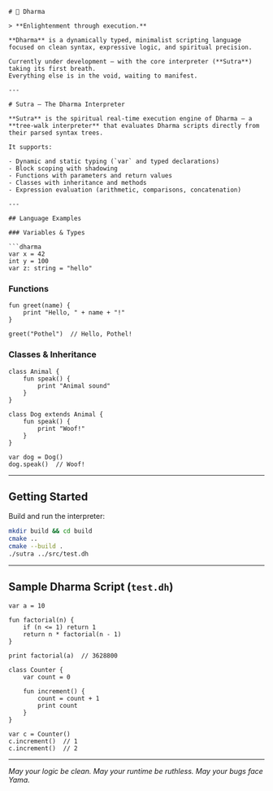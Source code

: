 ````
# 🌌 Dharma

> **Enlightenment through execution.**

**Dharma** is a dynamically typed, minimalist scripting language focused on clean syntax, expressive logic, and spiritual precision.

Currently under development — with the core interpreter (**Sutra**) taking its first breath.
Everything else is in the void, waiting to manifest.

---

# Sutra — The Dharma Interpreter

**Sutra** is the spiritual real-time execution engine of Dharma — a **tree-walk interpreter** that evaluates Dharma scripts directly from their parsed syntax trees.

It supports:

- Dynamic and static typing (`var` and typed declarations)
- Block scoping with shadowing
- Functions with parameters and return values
- Classes with inheritance and methods
- Expression evaluation (arithmetic, comparisons, concatenation)

---

## Language Examples

### Variables & Types

```dharma
var x = 42
int y = 100
var z: string = "hello"
````

### Functions

```dharma
fun greet(name) {
    print "Hello, " + name + "!"
}

greet("Pothel")  // Hello, Pothel!
```

### Classes & Inheritance

```dharma
class Animal {
    fun speak() {
        print "Animal sound"
    }
}

class Dog extends Animal {
    fun speak() {
        print "Woof!"
    }
}

var dog = Dog()
dog.speak()  // Woof!
```

---

## Getting Started

Build and run the interpreter:

```bash
mkdir build && cd build
cmake ..
cmake --build .
./sutra ../src/test.dh
```

---

## Sample Dharma Script (`test.dh`)

```dharma
var a = 10

fun factorial(n) {
    if (n <= 1) return 1
    return n * factorial(n - 1)
}

print factorial(a)  // 3628800

class Counter {
    var count = 0

    fun increment() {
        count = count + 1
        print count
    }
}

var c = Counter()
c.increment()  // 1
c.increment()  // 2
```

---

*May your logic be clean. May your runtime be ruthless. May your bugs face Yama.*
